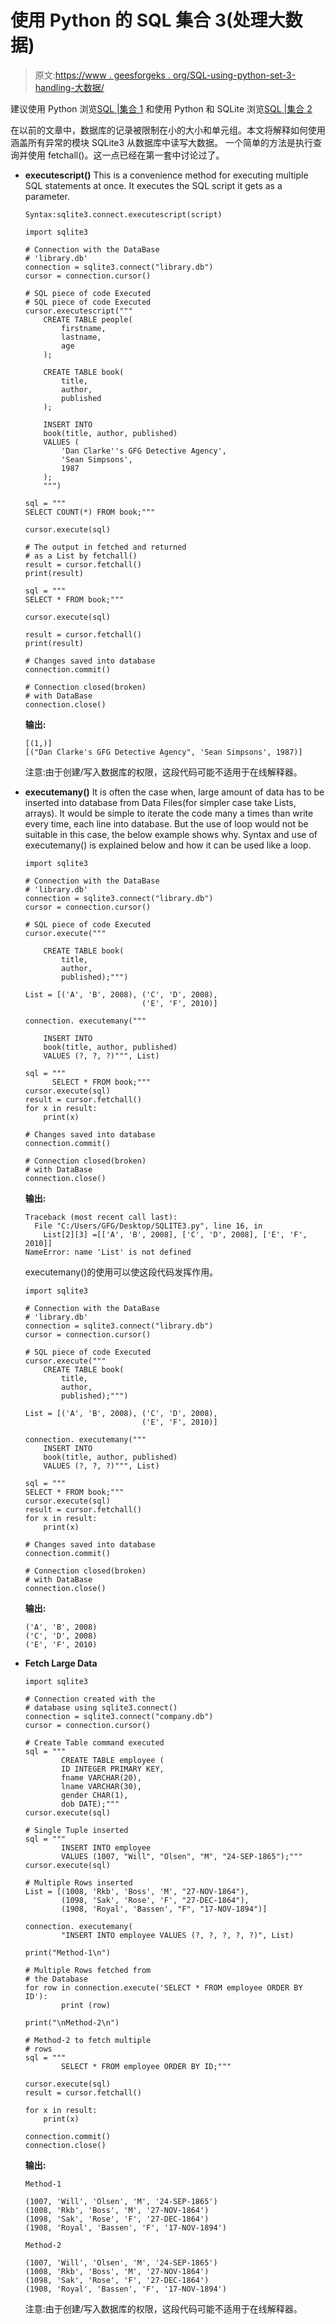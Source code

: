 # 使用 Python 的 SQL 集合 3(处理大数据)

> 原文:[https://www . geesforgeks . org/SQL-using-python-set-3-handling-大数据/](https://www.geeksforgeeks.org/sql-using-python-set-3-handling-large-data/)

建议使用 Python 浏览[SQL |集合 1](https://www.geeksforgeeks.org/sql-using-python/) 和使用 Python 和 SQLite 浏览[SQL |集合 2](https://www.geeksforgeeks.org/sql-using-python-sqlite-set-2/)

在以前的文章中，数据库的记录被限制在小的大小和单元组。本文将解释如何使用涵盖所有异常的模块 SQLite3 从数据库中读写大数据。
一个简单的方法是执行查询并使用 fetchall()。这一点已经在第一套中讨论过了。

*   **executescript()**
    This is a convenience method for executing multiple SQL statements at once. It executes the SQL script it gets as a parameter.

    ```
    Syntax:sqlite3.connect.executescript(script)
    ```

    ```
    import sqlite3

    # Connection with the DataBase
    # 'library.db'
    connection = sqlite3.connect("library.db")
    cursor = connection.cursor()

    # SQL piece of code Executed
    # SQL piece of code Executed
    cursor.executescript("""
        CREATE TABLE people(
            firstname,
            lastname,
            age
        );

        CREATE TABLE book(
            title,
            author,
            published
        );

        INSERT INTO
        book(title, author, published)
        VALUES (
            'Dan Clarke''s GFG Detective Agency',
            'Sean Simpsons',
            1987
        );
        """)

    sql = """
    SELECT COUNT(*) FROM book;"""

    cursor.execute(sql)

    # The output in fetched and returned
    # as a List by fetchall()
    result = cursor.fetchall()
    print(result)

    sql = """
    SELECT * FROM book;"""

    cursor.execute(sql)

    result = cursor.fetchall()
    print(result)

    # Changes saved into database
    connection.commit()

    # Connection closed(broken) 
    # with DataBase
    connection.close()
    ```

    **输出:**

    ```
    [(1,)]
    [("Dan Clarke's GFG Detective Agency", 'Sean Simpsons', 1987)]

    ```

    注意:由于创建/写入数据库的权限，这段代码可能不适用于在线解释器。

*   **executemany()**
    It is often the case when, large amount of data has to be inserted into database from Data Files(for simpler case take Lists, arrays). It would be simple to iterate the code many a times than write every time, each line into database. But the use of loop would not be suitable in this case, the below example shows why. Syntax and use of executemany() is explained below and how it can be used like a loop.

    ```
    import sqlite3

    # Connection with the DataBase
    # 'library.db'
    connection = sqlite3.connect("library.db")
    cursor = connection.cursor()

    # SQL piece of code Executed
    cursor.execute("""

        CREATE TABLE book(
            title,
            author,
            published);""")

    List = [('A', 'B', 2008), ('C', 'D', 2008),
                              ('E', 'F', 2010)]

    connection. executemany("""

        INSERT INTO 
        book(title, author, published) 
        VALUES (?, ?, ?)""", List)

    sql = """
          SELECT * FROM book;"""
    cursor.execute(sql)
    result = cursor.fetchall()
    for x in result:
        print(x)

    # Changes saved into database
    connection.commit()

    # Connection closed(broken) 
    # with DataBase
    connection.close()
    ```

    **输出:**

    ```
    Traceback (most recent call last):
      File "C:/Users/GFG/Desktop/SQLITE3.py", line 16, in 
        List[2][3] =[['A', 'B', 2008], ['C', 'D', 2008], ['E', 'F', 2010]]
    NameError: name 'List' is not defined

    ```

    executemany()的使用可以使这段代码发挥作用。

    ```
    import sqlite3

    # Connection with the DataBase
    # 'library.db'
    connection = sqlite3.connect("library.db")
    cursor = connection.cursor()

    # SQL piece of code Executed
    cursor.execute("""
        CREATE TABLE book(
            title,
            author,
            published);""")

    List = [('A', 'B', 2008), ('C', 'D', 2008), 
                              ('E', 'F', 2010)]

    connection. executemany("""
        INSERT INTO 
        book(title, author, published) 
        VALUES (?, ?, ?)""", List)

    sql = """
    SELECT * FROM book;"""
    cursor.execute(sql)
    result = cursor.fetchall()
    for x in result:
        print(x)

    # Changes saved into database
    connection.commit()

    # Connection closed(broken)
    # with DataBase
    connection.close()
    ```

    **输出:**

    ```
    ('A', 'B', 2008)
    ('C', 'D', 2008)
    ('E', 'F', 2010)

    ```

*   **Fetch Large Data**

    ```
    import sqlite3

    # Connection created with the
    # database using sqlite3.connect()
    connection = sqlite3.connect("company.db")
    cursor = connection.cursor()

    # Create Table command executed
    sql = """
            CREATE TABLE employee ( 
            ID INTEGER PRIMARY KEY, 
            fname VARCHAR(20), 
            lname VARCHAR(30), 
            gender CHAR(1), 
            dob DATE);"""
    cursor.execute(sql)

    # Single Tuple inserted
    sql = """
            INSERT INTO employee
            VALUES (1007, "Will", "Olsen", "M", "24-SEP-1865");"""
    cursor.execute(sql)

    # Multiple Rows inserted
    List = [(1008, 'Rkb', 'Boss', 'M', "27-NOV-1864"),
            (1098, 'Sak', 'Rose', 'F', "27-DEC-1864"),
            (1908, 'Royal', 'Bassen', "F", "17-NOV-1894")]

    connection. executemany(
            "INSERT INTO employee VALUES (?, ?, ?, ?, ?)", List)

    print("Method-1\n")

    # Multiple Rows fetched from
    # the Database
    for row in connection.execute('SELECT * FROM employee ORDER BY ID'):
            print (row)

    print("\nMethod-2\n")

    # Method-2 to fetch multiple
    # rows
    sql = """
            SELECT * FROM employee ORDER BY ID;"""

    cursor.execute(sql)
    result = cursor.fetchall()

    for x in result:
        print(x)

    connection.commit()
    connection.close()
    ```

    **输出:**

    ```
    Method-1

    (1007, 'Will', 'Olsen', 'M', '24-SEP-1865')
    (1008, 'Rkb', 'Boss', 'M', '27-NOV-1864')
    (1098, 'Sak', 'Rose', 'F', '27-DEC-1864')
    (1908, 'Royal', 'Bassen', 'F', '17-NOV-1894')

    Method-2

    (1007, 'Will', 'Olsen', 'M', '24-SEP-1865')
    (1008, 'Rkb', 'Boss', 'M', '27-NOV-1864')
    (1098, 'Sak', 'Rose', 'F', '27-DEC-1864')
    (1908, 'Royal', 'Bassen', 'F', '17-NOV-1894')

    ```

    注意:由于创建/写入数据库的权限，这段代码可能不适用于在线解释器。